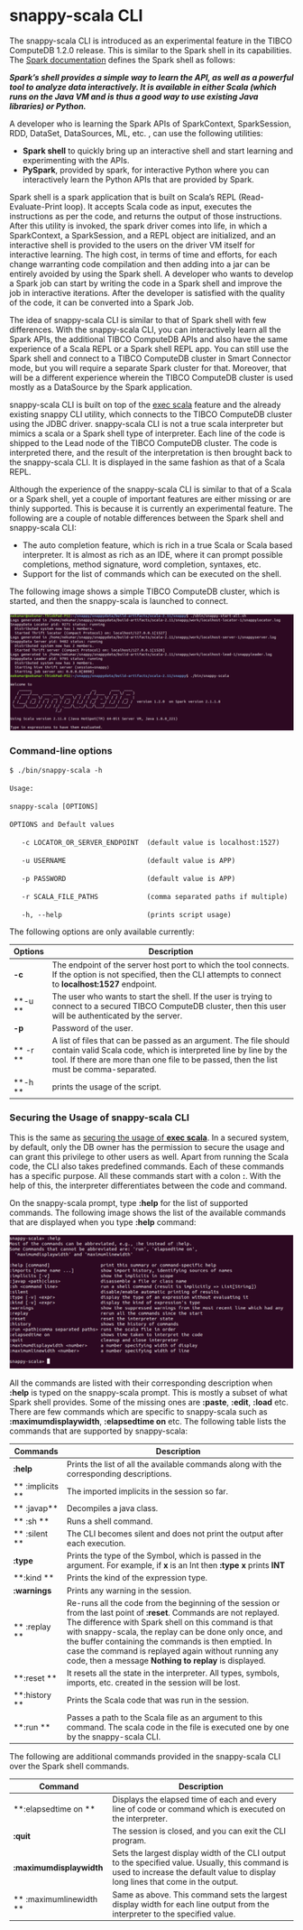 # snappy-scala CLI

The snappy-scala CLI is introduced as an experimental feature in the TIBCO ComputeDB 1.2.0 release. This is similar to the Spark shell in its capabilities. The [Spark documentation](https://spark.apache.org/docs/2.1.1/quick-start.html) defines the Spark shell as follows: 

***Spark’s shell provides a simple way to learn the API, as well as a powerful tool to analyze data interactively. It is available in either Scala (which runs on the Java VM and is thus a good way to use existing Java libraries) or Python.***

A developer who is learning the Spark APIs of SparkContext, SparkSession, RDD, DataSet, DataSources, ML, etc. , can use the following utilities:

*	**Spark shell** to quickly bring up an interactive shell and start learning and experimenting with the APIs. 
*	**PySpark**, provided by spark, for interactive Python where you can interactively learn the Python APIs that are provided by Spark.

Spark shell is a spark application that is built on Scala’s REPL (Read-Evaluate-Print loop). It accepts Scala code as input, executes the instructions as per the code, and returns the output of those instructions. After this utility is invoked, the spark driver comes into life, in which a SparkContext, a SparkSession, and a REPL object are initialized, and an interactive shell is provided to the users on the driver VM itself for interactive learning.
The high cost, in terms of time and efforts, for each change warranting code compilation and then adding into a jar can be entirely avoided by using the Spark shell. A developer who wants to develop a Spark job can start by writing the code in a Spark shell and improve the job in interactive iterations. After the developer is satisfied with the quality of the code, it can be converted into a Spark Job.

The idea of snappy-scala CLI is similar to that of Spark shell with few differences. With the snappy-scala CLI, you can interactively learn all the Spark APIs, the additional TIBCO ComputeDB APIs and also have the same experience of a Scala REPL or a Spark shell REPL app. You can still use the Spark shell and connect to a TIBCO ComputeDB cluster in Smart Connector mode, but you will require a separate Spark cluster for that. Moreover, that will be a different experience wherein the TIBCO ComputeDB cluster is used mostly as a DataSource by the Spark application.

snappy-scala CLI is built on top of the [exec scala](/reference/sql_reference/exec-scala.md) feature and the already existing snappy CLI utility, which connects to the TIBCO ComputeDB cluster using the JDBC driver. snappy-scala CLI is not a true scala interpreter but mimics a scala or a Spark shell type of interpreter. Each line of the code is shipped to the Lead node of the TIBCO ComputeDB cluster. The code is interpreted there, and the result of the interpretation is then brought back to the snappy-scala CLI. It is displayed in the same fashion as that of a Scala REPL.

Although the experience of the snappy-scala CLI is similar to that of a Scala or a Spark shell, yet a couple of important features are either missing or are thinly supported. This is because it is currently an experimental feature. The following are a couple of notable differences between the Spark shell and snappy-scala CLI:

* The auto completion feature, which is rich in a true Scala or Scala based interpreter. It is almost as rich as an IDE, where it can prompt possible completions, method signature, word completion, syntaxes, etc.  
* Support for the list of commands which can be executed on the shell.

The following image shows a simple TIBCO ComputeDB cluster, which is started, and then the snappy-scala is launched to connect.

![Snappyscala](../../Images/snappy-scala_api.png)

### Command-line options

```
$ ./bin/snappy-scala -h

Usage:

snappy-scala [OPTIONS]

OPTIONS and Default values

   -c LOCATOR_OR_SERVER_ENDPOINT  (default value is localhost:1527)

   -u USERNAME                    (default value is APP)

   -p PASSWORD                    (default value is APP)

   -r SCALA_FILE_PATHS            (comma separated paths if multiple)

   -h, --help                     (prints script usage)

```

The following options are only available currently:

| Options | Description |
|--------|--------|
|     **-c**    |   The endpoint of the server host port to which the tool connects. If the option is not specified, then the CLI attempts to connect to **localhost:1527** endpoint.     |
|    **-u **   | The user who wants to start the shell. If the user is trying to connect to a secured TIBCO ComputeDB cluster, then this user will be authenticated by the server. |
|    **-p**    |  Password of the user.  |
|    ** -r **  |    A list of files that can be passed as an argument. The file should contain valid Scala code, which is interpreted line by line by the tool. If there are more than one file to be passed, then the list must be comma-separated.    |
| **-h  **      | prints the usage of the script.|


### Securing the Usage of snappy-scala CLI

This is the same as [securing the usage of **exec scala**](/programming_guide/scala_interpreter.md#secureexscala). In a secured system, by default, only the DB owner has the permission to secure the usage and can grant this privilege to other users as well. Apart from running the Scala code, the CLI also takes predefined commands. Each of these commands has a specific purpose. All these commands start with a colon **:**. With the help of this, the interpreter differentiates between the code and command.

On the snappy-scala prompt, type **:help** for the list of supported commands. The following image shows the  list of the available commands that are displayed when you type **:help** command:

![Snappyscala](../../Images/snappy-scala_api_1.png)

All the commands are listed with their corresponding description when **:help** is typed on the snappy-scala prompt. This is mostly a subset of what Spark shell provides. Some of the missing ones are **:paste**, **:edit**, **:load** etc. There are few commands which are specific to snappy-scala such as **:maximumdisplaywidth**, **:elapsedtime on** etc. The following table lists the commands that are supported by snappy-scala:

| Commands | Description |
|--------|--------|
|   **:help**     |    Prints the list of all the available commands along with the corresponding descriptions.    |
|**  :implicits **     |   The imported implicits in the session so far.     |
| ** :javap**      |    Decompiles a java class.     |
|** :sh **      |   Runs a shell command.     |
|  ** :silent **    |     The CLI becomes silent and does not print the output after each execution.   |
|   **:type**     |  Prints the type of the Symbol, which is passed in the argument. For example, if **x** is an Int then **:type x** prints **INT** |
|   **:kind **     |   Prints the kind of the expression type. |
|   **:warnings**     |   Prints any warning in the session.     |
|  ** :replay **    |  Re-runs all the code from the beginning of the session or from the last point of **:reset**. Commands are not replayed. The difference with Spark shell on this command is that with snappy-scala, the replay can be done only once, and the buffer containing the commands is then emptied. In case the command is replayed again without running any code, then a message **Nothing to replay** is displayed.      |
|    **:reset **   |    It resets all the state in the interpreter. All types, symbols, imports, etc. created in the session will be lost.    |
|**:history **     |  Prints the Scala code that was run in the session.      |
|**:run **| Passes a path to the Scala file as an argument to this command. The scala code in the file is executed one by one by the snappy-scala CLI.|

The following are additional commands provided in the snappy-scala CLI over the Spark shell commands.

| Command| Description |
|--------|--------|
|   **:elapsedtime on **    |Displays the elapsed time of each and every line of code or command which is executed on the interpreter.  |
| **:quit**|  The session is closed, and you can exit the CLI program.|
|**:maximumdisplaywidth <number>**   | Sets the largest display width of the CLI output to the specified value. Usually, this command is used to increase the default value to display long lines that come in the output. |
|** :maximumlinewidth <number>** |Same as above. This command sets the largest display width for each line output from the interpreter to the specified value. |